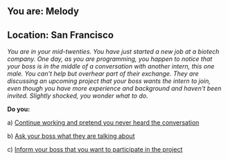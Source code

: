 
## You are: Melody
## Location: San Francisco

*You are in your mid-twenties. You have just started a new job at a biotech company. One day, as
you are programming, you happen to notice that your boss is in the middle of a conversation with
another intern, this one male. You can't help but overhear part of their exchange. They are
discussing an upcoming project that your boss wants the intern to join, even though you have
more experience and background and haven't been invited. Slightly shocked, you wonder what to
do.*

**Do you:**

a) [Continue working and pretend you never heard the conversation](/node/promotion_1)

b) [Ask your boss what they are talking about](/node/promotion_2)

c) [Inform your boss that you want to participate in the project](/node/promotion_3)